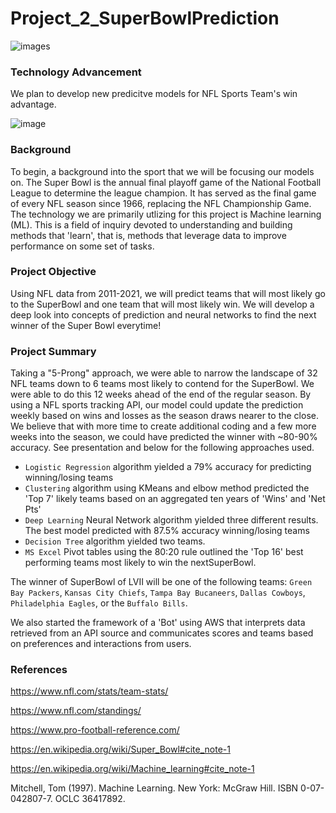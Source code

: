 # Project_2_SuperBowlPrediction
![images](https://user-images.githubusercontent.com/104388678/192389256-068e437e-7e6d-45c2-9dad-e50708e2fe8c.png) 

###  Technology Advancement 

We plan to develop new predicitve models for NFL Sports Team's win advantage. 

![image](https://user-images.githubusercontent.com/104388678/192389870-63ad38ed-45df-4367-9983-fda9954eb42b.png)

### Background

To begin, a background into the sport that we will be focusing our models on. The Super Bowl is the annual final playoff game of the National Football League to determine the league champion. It has served as the final game of every NFL season since 1966, replacing the NFL Championship Game. The technology we are primarily utlizing for this project is Machine learning (ML). This is a field of inquiry devoted to understanding and building methods that 'learn', that is, methods that leverage data to improve performance on some set of tasks.

### Project Objective 

Using NFL data from 2011-2021, we will predict teams that will most likely go to the SuperBowl and one team that will most likely win.  We will develop a deep look into concepts of prediction and neural networks to find the next winner of the Super Bowl everytime!


### Project Summary

Taking a "5-Prong" approach, we were able to narrow the landscape of 32 NFL teams down to 6 teams most likely to contend for the SuperBowl. We were able to do this 12 weeks ahead of the end of the regular season.  By using a NFL sports tracking API, our model could update the prediction weekly based on wins and losses as the season draws nearer to the close. We believe that with more time to create additional coding and a few more weeks into the season, we could have predicted the winner with ~80-90% accuracy. See presentation and below for the following approaches used.

* `Logistic Regression` algorithm yielded a 79% accuracy for predicting winning/losing teams
* `Clustering` algorithm using KMeans and elbow method predicted the 'Top 7' likely teams based on an aggregated ten years of 'Wins' and 'Net Pts'
* `Deep Learning` Neural Network algorithm yielded three different results.  The best model predicted with 87.5% accuracy winning/losing teams
* `Decision Tree` algorithm yielded two teams.
* `MS Excel` Pivot tables using the 80:20 rule outlined the 'Top 16' best performing teams most likely to win the nextSuperBowl. 

The winner of SuperBowl of LVII will be one of the following teams: `Green Bay Packers`, `Kansas City Chiefs`, `Tampa Bay Bucaneers`, `Dallas Cowboys`, `Philadelphia Eagles`, or the `Buffalo Bills`.

We also started the framework of a 'Bot' using AWS that interprets data retrieved from an API source and communicates scores and teams based on preferences and interactions from users. 


### References
https://www.nfl.com/stats/team-stats/

https://www.nfl.com/standings/

https://www.pro-football-reference.com/

https://en.wikipedia.org/wiki/Super_Bowl#cite_note-1

https://en.wikipedia.org/wiki/Machine_learning#cite_note-1

Mitchell, Tom (1997). Machine Learning. New York: McGraw Hill. ISBN 0-07-042807-7. OCLC 36417892.
